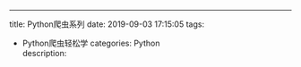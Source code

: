 ---
title: Python爬虫系列
date: 2019-09-03 17:15:05
tags: 
- Python爬虫轻松学 
categories: Python  
description: 
